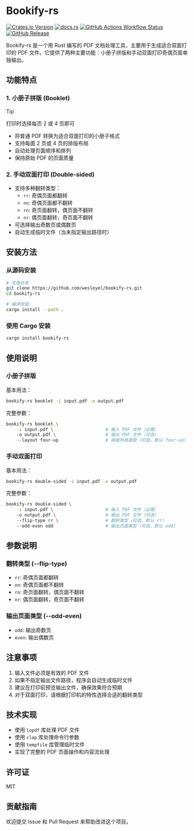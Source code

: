 # Bookify-rs

[![Crates.io Version](https://img.shields.io/crates/v/bookify_rs)](https://crates.io/crates/bookify_rs)
[![docs.rs](https://img.shields.io/docsrs/bookify_rs)](https://docs.rs/bookify_rs)
[![GitHub Actions Workflow Status](https://img.shields.io/github/actions/workflow/status/wesleyel/bookify_rs/release.yml)](https://github.com/wesleyel/bookify_rs/actions/workflows/release.yml)
[![GitHub Release](https://img.shields.io/github/v/release/wesleyel/bookify_rs)](https://github.com/wesleyel/bookify_rs/releases)

Bookify-rs 是一个用 Rust 编写的 PDF 文档处理工具，主要用于生成适合双面打印的 PDF 文件。它提供了两种主要功能：小册子拼版和手动双面打印奇偶页面单独输出。

## 功能特点

### 1. 小册子拼版 (Booklet)

> [!TIP]  
> 打印时选择每页 2 或 4 页即可

- 将普通 PDF 转换为适合双面打印的小册子格式
- 支持每面 2 页或 4 页的排版布局
- 自动处理页面顺序和排列
- 保持原始 PDF 的页面质量

### 2. 手动双面打印 (Double-sided)

- 支持多种翻转类型：
  - `rr`: 奇偶页面都翻转
  - `nn`: 奇偶页面都不翻转
  - `rn`: 奇页面翻转，偶页面不翻转
  - `nr`: 偶页面翻转，奇页面不翻转
- 可选择输出奇数页或偶数页
- 自动生成临时文件（当未指定输出路径时）

## 安装方法

### 从源码安装

```bash
# 克隆仓库
git clone https://github.com/wesleyel/bookify-rs.git
cd bookify-rs

# 编译安装
cargo install --path .
```

### 使用 Cargo 安装

```bash
cargo install bookify-rs
```

## 使用说明

### 小册子拼版

基本用法：
```bash
bookify-rs booklet -i input.pdf -o output.pdf
```

完整参数：
```bash
bookify-rs booklet \
    -i input.pdf \                    # 输入 PDF 文件（必需）
    -o output.pdf \                   # 输出 PDF 文件（可选）
    --layout four-up                  # 排版布局类型（可选，默认 four-up）
```

### 手动双面打印

基本用法：
```bash
bookify-rs double-sided -i input.pdf -o output.pdf
```

完整参数：
```bash
bookify-rs double-sided \
    -i input.pdf \                    # 输入 PDF 文件（必需）
    -o output.pdf \                   # 输出 PDF 文件（可选）
    --flip-type rr \                  # 翻转类型（可选，默认 rr）
    --odd-even odd                    # 输出页面类型（可选，默认 odd）
```

## 参数说明

### 翻转类型 (--flip-type)
- `rr`: 奇偶页面都翻转
- `nn`: 奇偶页面都不翻转
- `rn`: 奇页面翻转，偶页面不翻转
- `nr`: 偶页面翻转，奇页面不翻转

### 输出页面类型 (--odd-even)
- `odd`: 输出奇数页
- `even`: 输出偶数页

## 注意事项

1. 输入文件必须是有效的 PDF 文件
2. 如果不指定输出文件路径，程序会自动生成临时文件
3. 建议在打印前预览输出文件，确保效果符合预期
4. 对于双面打印，请根据打印机的特性选择合适的翻转类型

## 技术实现

- 使用 `lopdf` 库处理 PDF 文件
- 使用 `clap` 库处理命令行参数
- 使用 `tempfile` 库管理临时文件
- 实现了完整的 PDF 页面操作和内容流处理

## 许可证

MIT

## 贡献指南

欢迎提交 Issue 和 Pull Request 来帮助改进这个项目。
